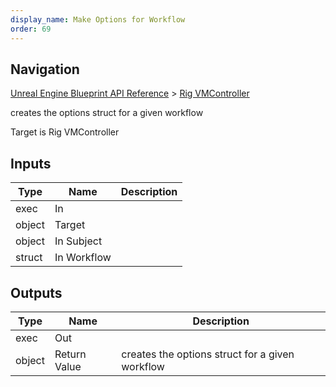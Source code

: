 ```yaml
---
display_name: Make Options for Workflow
order: 69
---
```

## Navigation

[Unreal Engine Blueprint API Reference](https://dev.epicgames.com/documentation/en-us/unreal-engine/BlueprintAPI) > [Rig VMController](https://dev.epicgames.com/documentation/en-us/unreal-engine/BlueprintAPI/RigVMController)

creates the options struct for a given workflow

Target is Rig VMController

## Inputs

| Type | Name | Description |
| --- | --- | --- |
| exec | In |  |
| object | Target |  |
| object | In Subject |  |
| struct | In Workflow |  |

## Outputs

| Type | Name | Description |
| --- | --- | --- |
| exec | Out |  |
| object | Return Value | creates the options struct for a given workflow |
